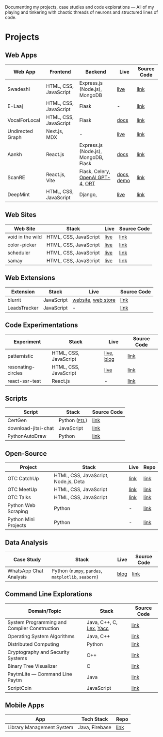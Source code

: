 Documenting my projects, case studies and code explorations — All of my playing and tinkering with chaotic threads of neurons and structured lines of code.

# Projects

## Web Apps

| Web App | Frontend | Backend | Live | Source Code |
| --- | --- | --- | --- | --- |
| Swadeshi | HTML, CSS, JavaScript | Express.js (Node.js), MongoDB | [live](https://github.com/tusharnankani/Swadeshi) | [link](https://github.com/tusharnankani/Swadeshi) |
| E-Laaj | HTML, CSS, JavaScript | Flask | - | [link](https://github.com/tusharnankani/E-Laaj) |
| VocalForLocal | HTML, CSS, JavaScript | Flask | [docs](https://tusharnankani.github.io/VocalForLocal) | [link](https://github.com/tusharnankani/VocalForLocal) |
| Undirected Graph | Next.js, MDX | - | [live](https://blog.tusharnankani.com) | [link](https://github.com/tusharnankani/undirected-graph) |
| Aankh | React.js | Express.js (Node.js), MongoDB, Flask | [docs](https://tusharnankani.github.io/Aankh) |  [link](https://github.com/tusharnankani/Aankh) |
| ScanRE | React.js, Vite | Flask, Celery, [OpenAI GPT-4](https://platform.openai.com/docs/models/gpt-4), [ORT](https://oss-review-toolkit.org) | [docs](https://scanre.github.io/ScanRE), [demo](https://youtu.be/C9mS0H-aYro) | [link](https://github.com/ScanRE/ScanRE) |
| DeepMint | HTML, CSS, JavaScript | Django,  | [live](https://deepmint.onrender.com) | [link](https://github.com/shobhitmir/deepmint-hacks) |

## Web Sites

| Web Site | Stack | Live | Source Code |
| --- | --- | --- | --- |
| void in the wild | HTML, CSS, JavaScript | [live](https://tusharnankani.com) | [link](https://github.com/tusharnankani/tusharnankani.com) |
| color-picker | HTML, CSS, JavaScript | [live](https://tusharnankani.github.io/color-picker) | [link](https://github.com/tusharnankani/color-picker) |
| scheduler | HTML, CSS, JavaScript | [live](https://tusharjustdoit.netlify.app) | [link](https://github.com/tusharnankani/ToDoList) |
| samay | HTML, CSS, JavaScript | [live](https://tusharnankani.github.io/AnalogCatalog) | [link](https://github.com/tusharnankani/AnalogClock) |

## Web Extensions

| Extension | Stack | Live | Source Code |
| --- | --- | --- | --- |
| blurrit | JavaScript |[website](https://blurrit.tusharnankani.com), [web store](https://chrome.google.com/webstore/detail/blurrit/idknnkkejgomjlgbdpoblkfhhicekdjl) | [link](https://github.com/tusharnankani/blurrit) |
| LeadsTracker | JavaScript | - | [link](https://github.com/tusharnankani/LeadsTracker) |

## Code Experimentations

| Experiment | Stack | Live | Source Code |
| --- | --- | --- | --- |
| patternistic | HTML, CSS, JavaScript | [live](https://tusharnankani.github.io/patternistic), [blog](https://blog.tusharnankani.com/posts/patternistic) | [link](https://github.com/tusharnankani/patternistic) |
| resonating-circles | HTML, CSS, JavaScript | [live](https://tusharnankani.github.io/resonating-circles) | [link](https://github.com/tusharnankani/resonating-circles) |
| react-ssr-test | React.js | - | [link](https://github.com/tusharnankani/react-ssr-test) |

## Scripts

| Script | Stack | Source Code |
| --- | --- | --- |
| CertGen | Python ([`PIL`](https://pypi.org/project/Pillow)) | [link](https://github.com/tusharnankani/CertificateGenerator) |
| download-jitsi-chat | JavaScript | [link](https://github.com/tusharnankani/download-jitsi-chat) |
| PythonAutoDraw | Python | [link](https://github.com/tusharnankani/PythonAutoDraw) |


## Open-Source

| Project | Stack | Live | Repo |
| --- | --- | --- | --- |
| OTC CatchUp | HTML, CSS, JavaScript, Node.js, Deta | [link](https://catchup.ourtech.community) | [link](https://github.com/OurTechCommunity/catchup) |
| OTC MeetUp | HTML, CSS, JavaScript | [link](https://meetup.ourtech.community) | [link](https://github.com/OurTechCommunity/meetup) |
| OTC Talks | HTML, CSS, JavaScript | [link](https://talks.ourtech.community) | [link](https://github.com/OurTechCommunity/talks) |
| Python Web Scraping | Python | - | [link](https://github.com/Python-World/Python_and_the_Web) | 
| Python Mini Projects | Python | - | [link](https://github.com/Python-World/python-mini-projects) |

## Data Analysis

| Case Study | Stack | Live | Source Code |
| --- | --- | --- | --- |
| WhatsApp Chat Analysis | Python (`numpy`, `pandas`, `matplotlib`, `seaborn`) | [blog](https://medium.com/@tusharnankani/an-exhaustive-whatsapp-chat-data-analysis-f8421a845c30) | [link](https://github.com/tusharnankani/whatsapp-chat-data-analysis) |

## Command Line Explorations

| Domain/Topic | Stack | Source Code |
| --- | --- | --- |
| System Programming and Compiler Construction  | Java, C++, C, [Lex](https://en.wikipedia.org/wiki/Lex_(software)), [Yacc](https://en.wikipedia.org/wiki/Yacc) | [link](https://github.com/tusharnankani/spcc) |
| Operating System Algorithms | Java, C++ | [link](https://github.com/tusharnankani/OperatingSystemAlgorithms) |
| Distributed Computing | Python | [link](https://github.com/tusharnankani/dc) |
| Cryptography and Security Systems | C++ | [link](https://github.com/tusharnankani/css) |
| Binary Tree Visualizer | C | [link](https://github.com/tusharnankani/binary-tree-visualizer) |
| PaytmLite — Command Line Paytm | Java | [link](https://github.com/tusharnankani/CommandLinePaytm) |
| ScriptCoin | JavaScript | [link](https://github.com/tusharnankani/ScriptCoin) |

## Mobile Apps

| App | Tech Stack | Repo |
| --- | --- | --- | 
| Library Management System | Java, Firebase | [link](https://github.com/tusharnankani/library-management-system) |
